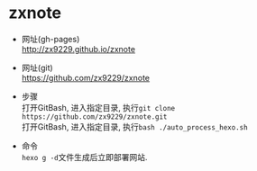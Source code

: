 # zxnote  

* 网址(gh-pages)  
http://zx9229.github.io/zxnote  

* 网址(git)  
https://github.com/zx9229/zxnote  

* 步骤  
打开GitBash, 进入指定目录, 执行`git clone https://github.com/zx9229/zxnote.git`  
打开GitBash, 进入指定目录, 执行`bash ./auto_process_hexo.sh`  

* 命令  
`hexo g -d`文件生成后立即部署网站.  
